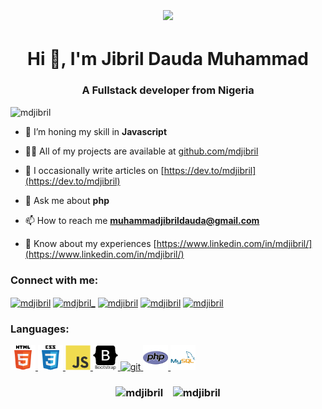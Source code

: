 <h1 align="center"><img src="https://miro.medium.com/max/1400/0*x4rQFjfi0iK3gS1T.gif" align="center"></h1>
<h1 align="center">Hi 👋, I'm Jibril Dauda Muhammad</h1>
<h3 align="center">A Fullstack developer from Nigeria</h3>

<p align="left"> <img src="https://komarev.com/ghpvc/?username=mdjibril&label=Profile%20views&color=0e75b6&style=flat" alt="mdjibril" /> </p>

<!-- - 🔭 I’m currently working on [BLACK TELEGRAPH](https://github.com/mdjibril/website-black-telegraph) -->

- 🌱 I’m honing my skill in  **Javascript**

<!-- - 👯 I’m looking to collaborate on [KOMPANION](https://github.com/mdjibril/Kompanion) -->

<!-- - 🤝 I’m looking for help with [REACT on Kompanion](https://github.com/mdjibril/Kompanion) -->

- 👨‍💻 All of my projects are available at [github.com/mdjibril](github.com/mdjibril)

- 📝 I occasionally write articles on [https://dev.to/mdjibril](https://dev.to/mdjibril)

- 💬 Ask me about **php**

- 📫 How to reach me **muhammadjibrildauda@gmail.com**

- 📄 Know about my experiences [https://www.linkedin.com/in/mdjibril/](https://www.linkedin.com/in/mdjibril/)

<h3 align="left">Connect with me:</h3>
<p align="left">
<a href="https://dev.to/mdjibril" target="blank"><img align="center" src="https://raw.githubusercontent.com/rahuldkjain/github-profile-readme-generator/master/src/images/icons/Social/devto.svg" alt="mdjibril" height="30" width="40" /></a>
<a href="https://twitter.com/mdjbril_" target="blank"><img align="center" src="https://raw.githubusercontent.com/rahuldkjain/github-profile-readme-generator/master/src/images/icons/Social/twitter.svg" alt="mdjbril_" height="30" width="40" /></a>
<a href="https://linkedin.com/in/mdjibril" target="blank"><img align="center" src="https://raw.githubusercontent.com/rahuldkjain/github-profile-readme-generator/master/src/images/icons/Social/linked-in-alt.svg" alt="mdjibril" height="30" width="40" /></a>
<a href="https://stackoverflow.com/users/mdjibril" target="blank"><img align="center" src="https://raw.githubusercontent.com/rahuldkjain/github-profile-readme-generator/master/src/images/icons/Social/stack-overflow.svg" alt="mdjibril" height="30" width="40" /></a>
<a href="https://www.hackerrank.com/mdjibril" target="blank"><img align="center" src="https://raw.githubusercontent.com/rahuldkjain/github-profile-readme-generator/master/src/images/icons/Social/hackerrank.svg" alt="mdjibril" height="30" width="40" /></a>
</p>

<h3 align="left">Languages:</h3>
<p align="left"> 
  <a href="https://www.w3.org/html/" target="_blank" rel="noreferrer"> <img src="https://raw.githubusercontent.com/devicons/devicon/master/icons/html5/html5-original-wordmark.svg" alt="html5" width="40" height="40"/> </a>
  <a href="https://www.w3schools.com/css/" target="_blank" rel="noreferrer"> <img src="https://raw.githubusercontent.com/devicons/devicon/master/icons/css3/css3-original-wordmark.svg" alt="css3" width="40" height="40"/> </a> 
  <a href="https://developer.mozilla.org/en-US/docs/Web/JavaScript" target="_blank" rel="noreferrer"> <img src="https://raw.githubusercontent.com/devicons/devicon/master/icons/javascript/javascript-original.svg" alt="javascript" width="40" height="40"/> </a> 
  <a href="https://getbootstrap.com" target="_blank" rel="noreferrer"> <img src="https://raw.githubusercontent.com/devicons/devicon/master/icons/bootstrap/bootstrap-plain-wordmark.svg" alt="bootstrap" width="40" height="40"/> </a> 
<!--   <a href="https://reactjs.org/" target="_blank" rel="noreferrer"> <img src="https://raw.githubusercontent.com/devicons/devicon/master/icons/react/react-original-wordmark.svg" alt="react" width="40" height="40"/> </a> -->
  <a href="https://git-scm.com/" target="_blank" rel="noreferrer"> <img src="https://www.vectorlogo.zone/logos/git-scm/git-scm-icon.svg" alt="git" width="40" height="40"/> </a> 
  <a href="https://www.php.net" target="_blank" rel="noreferrer"> <img src="https://raw.githubusercontent.com/devicons/devicon/master/icons/php/php-original.svg" alt="php" width="40" height="40"/> </a> 
  <a href="https://www.mysql.com/" target="_blank" rel="noreferrer"> <img src="https://raw.githubusercontent.com/devicons/devicon/master/icons/mysql/mysql-original-wordmark.svg" alt="mysql" width="40" height="40"/> </a>
<!--   <a href="https://codeigniter.com" target="_blank" rel="noreferrer"> <img src="https://cdn.worldvectorlogo.com/logos/codeigniter.svg" alt="codeigniter" width="40" height="40"/> </a> 
  <a href="https://laravel.com/" target="_blank" rel="noreferrer"> <img src="https://raw.githubusercontent.com/devicons/devicon/master/icons/laravel/laravel-plain-wordmark.svg" alt="laravel" width="40" height="40"/> </a>    -->
</p>


<h3 align="center">
  <img src="https://github-readme-stats.vercel.app/api?username=mdjibril&show_icons=true&locale=en" alt="mdjibril"  width="40%"/>
  &nbsp;&nbsp;
  <!-- <img src="https://github-readme-streak-stats.herokuapp.com/?user=mdjibril&" alt="mdjibril" width="40%"/> -->
  <img src="https://github-readme-stats.vercel.app/api/top-langs?username=mdjibril&show_icons=true&locale=en&layout=compact" alt="mdjibril" />
</h3>

<p>
</p>

<!-- <h3 align="center">
  <img src="https://github-readme-stats.vercel.app/api/top-langs?username=mdjibril&show_icons=true&locale=en&layout=compact" alt="mdjibril" />
</h3> -->

<!-- <p align="left"> <a href="https://github.com/ryo-ma/github-profile-trophy"><img src="https://github-profile-trophy.vercel.app/?username=mdjibril" alt="mdjibril" /></a> </p> -->
